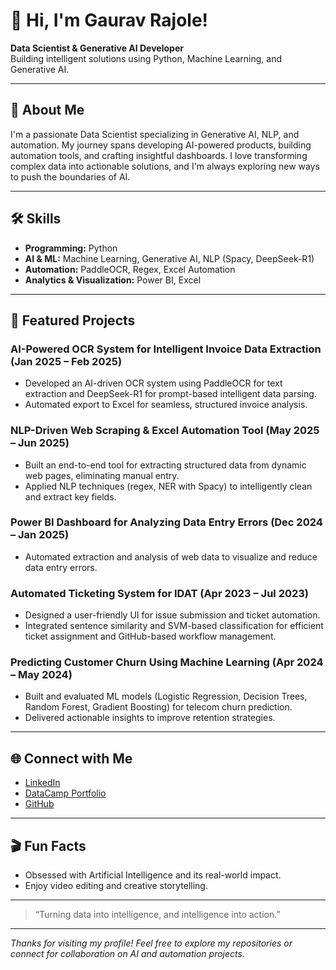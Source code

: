 # 👋 Hi, I'm Gaurav Rajole!

**Data Scientist & Generative AI Developer**  
Building intelligent solutions using Python, Machine Learning, and Generative AI.

---

## 🚀 About Me

I'm a passionate Data Scientist specializing in Generative AI, NLP, and automation. My journey spans developing AI-powered products, building automation tools, and crafting insightful dashboards. I love transforming complex data into actionable solutions, and I'm always exploring new ways to push the boundaries of AI.

---

## 🛠️ Skills

- **Programming:** Python
- **AI & ML:** Machine Learning, Generative AI, NLP (Spacy, DeepSeek-R1)
- **Automation:** PaddleOCR, Regex, Excel Automation
- **Analytics & Visualization:** Power BI, Excel

---

## 🌟 Featured Projects

### AI-Powered OCR System for Intelligent Invoice Data Extraction (Jan 2025 – Feb 2025)
- Developed an AI-driven OCR system using PaddleOCR for text extraction and DeepSeek-R1 for prompt-based intelligent data parsing.
- Automated export to Excel for seamless, structured invoice analysis.

### NLP-Driven Web Scraping & Excel Automation Tool (May 2025 – Jun 2025)
- Built an end-to-end tool for extracting structured data from dynamic web pages, eliminating manual entry.
- Applied NLP techniques (regex, NER with Spacy) to intelligently clean and extract key fields.

### Power BI Dashboard for Analyzing Data Entry Errors (Dec 2024 – Jan 2025)
- Automated extraction and analysis of web data to visualize and reduce data entry errors.

### Automated Ticketing System for IDAT (Apr 2023 – Jul 2023)
- Designed a user-friendly UI for issue submission and ticket automation.
- Integrated sentence similarity and SVM-based classification for efficient ticket assignment and GitHub-based workflow management.

### Predicting Customer Churn Using Machine Learning (Apr 2024 – May 2024)
- Built and evaluated ML models (Logistic Regression, Decision Trees, Random Forest, Gradient Boosting) for telecom churn prediction.
- Delivered actionable insights to improve retention strategies.

---

## 🌐 Connect with Me

- [LinkedIn](https://www.linkedin.com/in/gauravrajole)
- [DataCamp Portfolio](https://www.datacamp.com/portfolio/gauravrajole100)
- [GitHub](https://github.com/gauravraj210)

---

## 🎬 Fun Facts

- Obsessed with Artificial Intelligence and its real-world impact.
- Enjoy video editing and creative storytelling.

---

> “Turning data into intelligence, and intelligence into action.”

---

_Thanks for visiting my profile! Feel free to explore my repositories or connect for collaboration on AI and automation projects._
